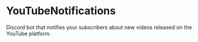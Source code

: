 # YouTubeNotifications
Discord bot that notifies your subscribers about new videos released on the YouTube platform.
